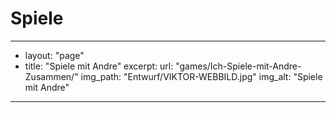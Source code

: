 # Spiele

---
- layout: "page"
- title: "Spiele mit Andre"
  excerpt: 
  url: "games/Ich-Spiele-mit-Andre-Zusammen/"
  img_path: "Entwurf/VIKTOR-WEBBILD.jpg"
  img_alt: "Spiele mit Andre"
---
